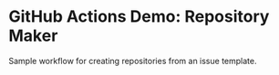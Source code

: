 # GitHub Actions Demo: Repository Maker

Sample workflow for creating repositories from an issue template.

